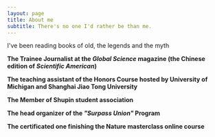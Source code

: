 ```yaml
---
layout: page
title: About me
subtitle: There's no one I'd rather be than me.
---
```


I've been reading books of old, the legends and the myth

**The Trainee Journalist at the *Global Science* magazine (the Chinese edition of *Scientific American*)**

**The teaching assistant of the Honors Course hosted by University of Michigan and Shanghai Jiao Tong University**

**The Member of Shupin student association**

**The head organizer of the *"Surpass Union"* Program**

**The certificated one finishing the Nature masterclass online course**



